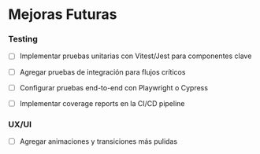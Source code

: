 # Mejoras Futuras

### Testing
- [ ] Implementar pruebas unitarias con Vitest/Jest para componentes clave
- [ ] Agregar pruebas de integración para flujos críticos
- [ ] Configurar pruebas end-to-end con Playwright o Cypress
- [ ] Implementar coverage reports en la CI/CD pipeline


### UX/UI
- [ ] Agregar animaciones y transiciones más pulidas